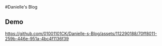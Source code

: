 #Danielle's Blog

## Demo

https://github.com/01001101CK/Danielle-s-Blog/assets/112290188/70ff8011-259b-446e-951a-4bc4f1136f39

